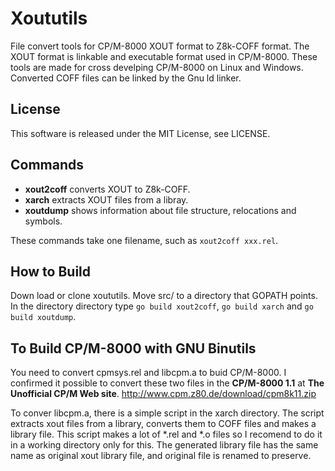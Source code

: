 # Xoututils
 File convert tools for CP/M-8000 XOUT format to Z8k-COFF format.
 The XOUT format is linkable and executable format used in CP/M-8000.
 These tools are made for cross develping CP/M-8000 on Linux and Windows.
 Converted COFF files can be linked by the Gnu ld linker.

## License
 This software is released under the MIT License, see LICENSE.

## Commands
- **xout2coff** converts XOUT to Z8k-COFF.
- **xarch** extracts XOUT files from a libray.  
- **xoutdump** shows information about file structure, relocations and symbols.  

These commands take one filename, such as `xout2coff xxx.rel`.  

## How to Build
Down load or clone xoututils. Move src/ to a directory that GOPATH points. In the directory directory type `go build xout2coff`, `go build xarch` and `go build xoutdump`. 

## To Build CP/M-8000 with GNU Binutils 
You need to convert cpmsys.rel and libcpm.a to buid CP/M-8000. I confirmed it possible to convert these two files in the **CP/M-8000 1.1** at **The Unofficial CP/M Web site**.  http://www.cpm.z80.de/download/cpm8k11.zip

To conver libcpm.a, there is a simple script in the xarch directory. The script extracts xout files from a library, converts them to COFF files and makes a library file. This script makes a lot of *.rel and *.o files so I recomend to do it in a working directory only for this. The generated library file has the same name as original xout library file, and original file is renamed to preserve. 
